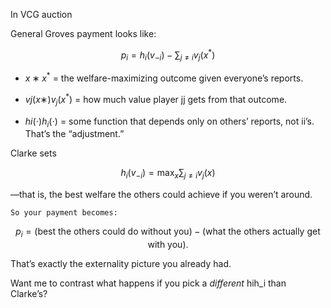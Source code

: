 In VCG auction



General Groves payment looks like:

$$p_i = h_i(v_{-i}) - \sum_{j \neq i} v_j(x^*)$$

- $x∗x^*$ = the welfare-maximizing outcome given everyone’s reports.
    
- $vj(x∗)v_j(x^*)$ = how much value player jj gets from that outcome.
    
- $hi(⋅)h_i(\cdot)$ = some function that depends only on others’ reports, not ii’s. That’s the “adjustment.”
    

Clarke sets

$$h_i(v_{−i})= \max_{x} \sum_{j \neq i} v_j(x)$$

—that is, the best welfare the others could achieve if you weren’t around.

	So your payment becomes:

$$p_i = \big(\text{best the others could do without you}\big) - \big(\text{what the others actually get with you}\big).$$

That’s exactly the externality picture you already had.

Want me to contrast what happens if you pick a _different_ hih_i than Clarke’s?


